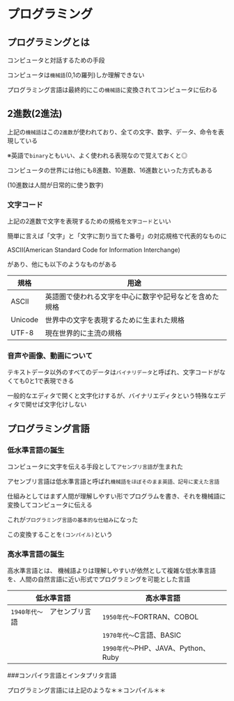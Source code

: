 # プログラミング

## プログラミングとは

   コンピュータと対話するための手段

   コンピュータは``機械語``(0,1の羅列)しか理解できない

   プログラミング言語は最終的にこの``機械語``に変換されてコンピュータに伝わる
    
## 2進数(2進法)

   上記の``機械語``はこの``2進数``が使われており、全ての文字、数字、データ、命令を表現している

   ※英語で``binary``ともいい、よく使われる表現なので覚えておくと◎

   コンピュータの世界には他にも8進数、10進数、16進数といった方式もある

   (10進数は人間が日常的に使う数字)

### 文字コード

   上記の2進数で文字を表現するための規格を``文字コード``といい

   簡単に言えば「文字」と「文字に割り当てた番号」の対応規格で代表的なものに

   ASCII(American Standard Code for Information Interchange)

   があり、他にも以下のようなものがある

   |   規格   |                    用途                    |
   |---------|-------------------------------------------|
   | ASCII   | 英語圏で使われる文字を中心に数字や記号などを含めた規格 |
   | Unicode | 世界中の文字を表現するために生まれた規格            |
   | UTF-8   | 現在世界的に主流の規格                         |

### 音声や画像、動画について

   テキストデータ以外のすべてのデータは``バイナリデータ``と呼ばれ、文字コードがなくても0と1で表現できる

   一般的なエディタで開くと文字化けするが、バイナリエディタという特殊なエディタで開せば文字化けしない

## プログラミング言語

### 低水準言語の誕生

   コンピュータに文字を伝える手段として``アセンブリ言語``が生まれた

   アセンブリ言語は低水準言語と呼ばれ``機械語をほぼそのまま英語、記号に変えた言語``

   仕組みとしてはまず人間が理解しやすい形でプログラムを書き、それを機械語に変換してコンピュータに伝える

   これが``プログラミング言語の基本的な仕組み``になった

   この変換することを``(コンパイル)``という

### 高水準言語の誕生

   高水準言語とは、
   機械語よりは理解しやすいが依然として複雑な低水準言語を、人間の自然言語に近い形式でプログラミングを可能とした言語

   |   低水準言語                    |       高水準言語    |
   |---------|-------------------------------------------|
   | ``1940年代～``　アセンブリ言語   | ``1950年代～``FORTRAN、COBOL |
   |                                | ``1970年代～``C言語、BASIC |
   |                                | ``1990年代～``PHP、JAVA、Python、Ruby |

###コンパイラ言語とインタプリタ言語

   プログラミング言語には上記のような＊＊コンパイル＊＊
